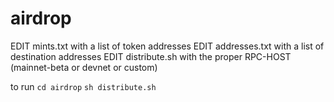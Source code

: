 # airdrop
EDIT mints.txt with a list of token addresses
EDIT addresses.txt with a list of destination addresses
EDIT distribute.sh with the proper RPC-HOST (mainnet-beta or devnet or custom) 

to run
`cd airdrop`
`sh distribute.sh` 
 
 
